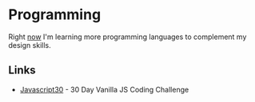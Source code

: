 # Programming

Right [now](/docs/about/now.md) I'm learning more programming languages to complement my design skills.

## Links
- [Javascript30](https://javascript30.com/) - 30 Day Vanilla JS Coding Challenge
